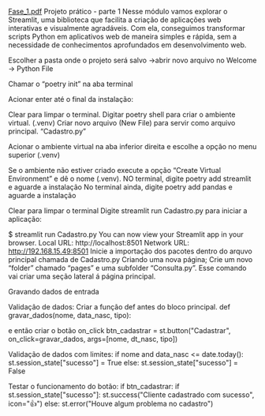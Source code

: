 [Fase_1.pdf](https://github.com/user-attachments/files/18466635/Fase_1.pdf)
Projeto prático - parte 1
Nesse módulo vamos explorar o Streamlit, uma biblioteca que facilita a criação de aplicações web interativas e visualmente agradáveis.
Com ela, conseguimos transformar scripts Python em aplicativos web de maneira simples e rápida, sem a necessidade de conhecimentos aprofundados em desenvolvimento web.

Escolher a pasta onde o projeto será salvo ->abrir novo arquivo no Welcome -> Python File
 
Chamar o “poetry init” na aba terminal
 
Acionar enter até o final da instalação:

 
Clear para limpar o terminal.
Digitar poetry shell para criar o ambiente virtual. (.venv)
Criar novo arquivo (New File) para servir como arquivo principal. “Cadastro.py”
 
Acionar o ambiente virtual na aba inferior direita e escolhe a opção no menu superior (.venv)
 
Se o ambiente não estiver criado execute a opção “Create Virtual Environment” e dê o nome (.venv).
NO terminal, digite poetry add streamlit e aguarde a instalação
No terminal ainda, digite poetry add pandas e aguarde a instalação

Clear para limpar o terminal
Digite streamlit run Cadastro.py para iniciar a aplicação:

$ streamlit run Cadastro.py
  You can now view your Streamlit app in your browser.
  Local URL: http://localhost:8501
  Network URL: http://192.168.15.49:8501
Inicie a importação dos pacotes dentro do arquvo principal chamada de Cadastro.py
Criando uma nova página;
Crie um novo “folder” chamado “pages” e uma subfolder “Consulta.py”. Esse comando vai criar uma seção lateral á página principal.

 
 

Gravando dados de entrada

Validação de dados: Criar a função def antes do bloco principal.
def gravar_dados(nome, data_nasc, tipo): 

e então criar o botão on_click
btn_cadastrar = st.button("Cadastrar", 
                          on_click=gravar_dados,
                          args=[nome, dt_nasc, tipo])

Validação de dados com limites:
    if nome and data_nasc <= date.today():
        st.session_state["sucesso"] = True
    else:
        st.session_state["sucesso"] = False

Testar o funcionamento do botão:
if btn_cadastrar:
    if st.session_state["sucesso"]:
        st.success("Cliente cadastrado com sucesso",
                   icon="👍")
    else:
        st.error("Houve algum problema no cadastro")

